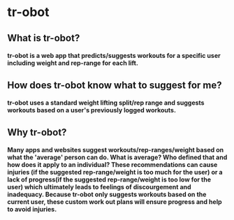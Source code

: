 # tr-obot

## What is tr-obot?

#### tr-obot is a web app that predicts/suggests workouts for a specific user including weight and rep-range for each lift.

## How does tr-obot know what to suggest for me?

#### tr-obot uses a standard weight lifting split/rep range and suggests workouts based on a user's previously logged workouts.

## Why tr-obot?

#### Many apps and websites suggest workouts/rep-ranges/weight based on what the 'average' person can do. What is average? Who defined that and how does it apply to an individual? These recommendations can cause injuries (if the suggested rep-range/weight is too much for the user) or a lack of progress(if the suggested rep-range/weight is too low for the user) which ultimately leads to feelings of discourgement and inadequacy. Because tr-obot only suggests workouts based on the current user, these custom work out plans will ensure progress and help to avoid injuries.
